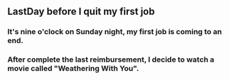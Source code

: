## LastDay before I quit my first job
### It's nine o'clock on Sunday night, my first job is coming to an end.
### After complete the last reimbursement, I decide to watch a movie called "Weathering With You". 
